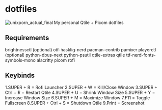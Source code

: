 # dotfiles
 
![unixporn_actual_final](https://github.com/user-attachments/assets/7e2fa792-d5bc-4d7d-8e59-12e9095c11bb)
My personal Qtile + Picom dotfiles 

## Requirements
brightnessctl (optional)
otf-hasklig-nerd
pacman-contrib
pamixer
playerctl (optional)
python-dbus-next
python-psutil
qtile-extras
qtile 
ttf-nerd-fonts-symbols-mono
alacritty
picom
rofi

## Keybinds
1.SUPER + R = Rofi Launcher
2.SUPER + W = Kill/Close Window
3.SUPER + Ctrl + R = Restart Qtile
4.SUPER + U = Shrink Window Size
5.SUPER + Y = Increase Window Size
6.SUPER + M = Maximize Window
7.F11 = Toggle Fullscreen
8.SUPER + Ctrl + S = Shutdown Qtile
9.Print = Screenshot
